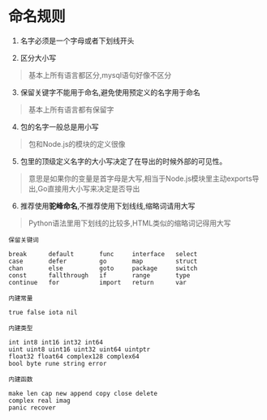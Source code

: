 # 命名规则

1. 名字必须是一个字母或者下划线开头

2. 区分大小写
> 基本上所有语言都区分,mysql语句好像不区分

3. 保留关键字不能用于命名,避免使用预定义的名字用于命名
> 基本上所有语言都有保留字

4. 包的名字一般总是用小写
> 包和Node.js的模块的定义很像

5. 包里的顶级定义名字的大小写决定了在导出的时候外部的可见性。
> 意思是如果你的变量是首字母是大写,相当于Node.js模块里主动exports导出,Go直接用大小写来决定是否导出

6. 推荐使用**驼峰命名**,不推荐使用下划线线,缩略词请用大写
> Python语法里用下划线的比较多,HTML类似的缩略词记得用大写

```apple js
保留关键词

break      default       func     interface   select
case       defer         go       map         struct
chan       else          goto     package     switch
const      fallthrough   if       range       type
continue   for           import   return      var

内建常量

true false iota nil

内建类型
          
int int8 int16 int32 int64
uint uint8 uint16 uint32 uint64 uintptr
float32 float64 complex128 complex64
bool byte rune string error

内建函数
 
make len cap new append copy close delete
complex real imag
panic recover

```